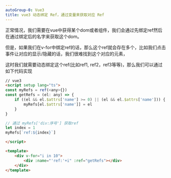 ```yaml
---
autoGroup-0: Vue3
title: vue3 动态绑定 Ref，通过变量来获取对应 Ref
---
```

正常情况，我们需要在vue中获得某个dom或者组件，我们会通过先绑定ref然后在通过绑定后的名字来获取这个dom。

但是，如果我们在v-for中绑定ref的话，那么这个ref就会存在多个，比如我们点击事件让对应的显示/隐藏的话，我们很难找到这个对应的元素，

这时我们就需要动态绑定这个ref(比如ref1, ref2，ref3等等)，那么我们可以通过如下代码实现
```html
// vue3 
<script setup lang="ts">
const myRefs = ref(<any>{})
const getRefs = (el: any) => {
    if ((el && el.$attrs['name'] >= 0) || (el && el.$attrs['name'])) {
        myRefs[el.$attrs['name']] = el
    }
}

// 通过 myRefs['div:序号'] 获取ref
let index = 1
myRefs[`ref:${index}`]

</script>

<template>
    <div v-for="i in 10">
        <div :name="'ref:'+i" :ref="getRefs"></div>
    </div>
</template>
```